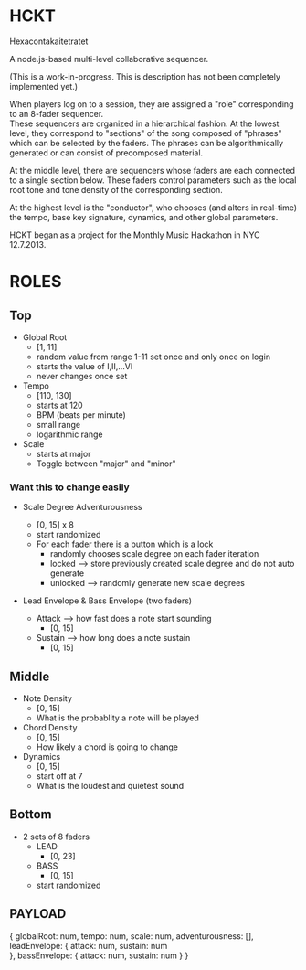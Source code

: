 HCKT
===============
Hexacontakaitetratet 

A node.js-based multi-level collaborative sequencer.  

(This is a work-in-progress.  This is description has not been completely implemented yet.)

When players log on to a session, they are assigned a "role" corresponding to an 8-fader sequencer.  
These sequencers are organized in a hierarchical fashion.  At the lowest level, they correspond to
"sections" of the song composed of "phrases" which can be selected by the faders.  The phrases can
be algorithmically generated or can consist of precomposed material.  

At the middle level, there are sequencers whose faders are each connected to a single section below.
These faders control parameters such as the local root tone and tone density of the corresponding section.  

At the highest level is the "conductor", who chooses (and alters in real-time) the tempo, base key 
signature, dynamics, and other global parameters.

HCKT began as a project for the Monthly Music Hackathon in NYC 12.7.2013.
 

ROLES
===============

## Top
* Global Root
  * [1, 11]
  * random value from range 1-11 set once and only once on login
  * starts the value of I,II,...VI
  * never changes once set
* Tempo
  * [110, 130]
  * starts at 120
  * BPM (beats per minute)
  * small range
  * logarithmic range
* Scale
  * starts at major
  * Toggle between "major" and "minor"


### Want this to change easily
* Scale Degree Adventurousness
  * [0, 15] x 8
  * start randomized
  * For each fader there is a button which is a lock
    * randomly chooses scale degree on each fader iteration
    * locked --> store previously created scale degree and do not auto generate
    * unlocked --> randomly generate new scale degrees

* Lead Envelope & Bass Envelope (two faders)
  * Attack --> how fast does a note start sounding
    * [0, 15]
  * Sustain --> how long does a note sustain    
    * [0, 15]





## Middle
* Note Density 
  * [0, 15]
  * What is the probablity a note will be played
* Chord Density
  * [0, 15]
  * How likely a chord is going to change
* Dynamics
  * [0, 15]
  * start off at 7
  * What is the loudest and quietest sound 





## Bottom
* 2 sets of 8 faders
  * LEAD
    * [0, 23]
  * BASS
    * [0, 15]
  * start randomized


## PAYLOAD
{
  globalRoot: num,
  tempo: num,
  scale: num,
  adventurousness: [],
  leadEnvelope: {
    attack: num,
    sustain: num             
  },
  bassEnvelope: {
    attack: num,
    sustain: num
  }
}